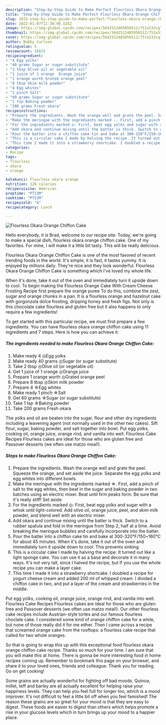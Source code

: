 ```yaml
---
description: "Step-by-Step Guide to Make Perfect Flourless Okara Orange Chiffon Cake"
title: "Step-by-Step Guide to Make Perfect Flourless Okara Orange Chiffon Cake"
slug: 1033-step-by-step-guide-to-make-perfect-flourless-okara-orange-chiffon-cake
date: 2022-01-07T11:30:00.535Z
image: https://img-global.cpcdn.com/recipes/5642512485056512/751x532cq70/flourless-okara-orange-chiffon-cake-recipe-main-photo.jpg
thumbnail: https://img-global.cpcdn.com/recipes/5642512485056512/751x532cq70/flourless-okara-orange-chiffon-cake-recipe-main-photo.jpg
cover: https://img-global.cpcdn.com/recipes/5642512485056512/751x532cq70/flourless-okara-orange-chiffon-cake-recipe-main-photo.jpg
author: Bobby Carlson
ratingvalue: 5
reviewcount: 16815
recipeingredient:
- "4 Egg yolks"
- "40 grams Sugar or sugar substitute"
- "2 tbsp Olive oil or vegetable oil"
- "1 juice of 1 orange  Orange juice"
- "1 orange worth Grated orange peel"
- "8 tbsp Skim milk powder"
- "4 Egg whites"
- "1 pinch Salt"
- "60 grams Sugar or sugar substitute"
- "1 tsp Baking powder"
- "200 grams Fresh okara"
recipeinstructions:
- "Prepare the ingredients. Wash the orange well and grate the peel. Squeeze the orange, and set aside the juice. Separate the egg yolks and egg whites into different bowls."
- "Make the meringue with the ingredients marked ☆. First, add a pinch of salt to the egg whites, then beat in the sugar and baking powder in two batches using an electric mixer. Beat until firm peaks form. Be sure that it&#39;s really stiff! Set aside."
- "For the ingredients marked ◎: First, beat egg yolks and sugar with a whisk until light-colored. Add olive oil, orange juice, peel, and skim milk powder, and blend well with an electric mixer."
- "Add okara and continue mixing until the batter is thick. Switch to a rubber spatula and fold in the meringue from Step 2, half at a time. Avoid breaking the meringue bubbles and carefully incorporate into the batter."
- "Pour the batter into a chiffon cake tin and bake at 300-320°F/150~160°C for about 45 minutes. When it&#39;s done, take it out of the oven and immediately turn it upside down to cool. This prevents sinking."
- "This is a circular cake I made by halving the recipe. It turned out like a light sponge cake. You can use it as a base and decorate it in many ways. It&#39;s not very tall, since I halved the recipe, but If you use the whole recipe you can make a layer cake."
- "This time I made it into a strawberry shortcake. I doubled a recipe for yogurt cheese cream and added 200 ml of whipped cream. I divided a chiffon cake in two, and put a layer of the cream and strawberries in the middle."
categories:
- Recipe
tags:
- flourless
- okara
- orange

katakunci: flourless okara orange 
nutrition: 128 calories
recipecuisine: American
preptime: "PT13M"
cooktime: "PT52M"
recipeyield: "4"
recipecategory: Lunch

---
```



![Flourless Okara Orange Chiffon Cake](https://img-global.cpcdn.com/recipes/5642512485056512/751x532cq70/flourless-okara-orange-chiffon-cake-recipe-main-photo.jpg)

Hello everybody, it is Brad, welcome to our recipe site. Today, we're going to make a special dish, flourless okara orange chiffon cake. One of my favorites. For mine, I will make it a little bit tasty. This will be really delicious.

Flourless Okara Orange Chiffon Cake is one of the most favored of recent trending foods in the world. It's simple, it is fast, it tastes yummy. It is enjoyed by millions daily. They're nice and they look wonderful. Flourless Okara Orange Chiffon Cake is something which I've loved my whole life.

When it&#39;s done, take it out of the oven and immediately turn it upside down to cool. To begin making the Flourless Orange Cake With Cream Cheese Frosting Recipe first prepare the orange puree To do this, combine the zest, sugar and orange chunks in a pan. It is a flourless orange and hazelnut cake with gorgonzola dolce frosting, dripping honey and fresh figs. Not only is this chocolate cake flourless and gluten free but it also happens to only require a few ingredients!


To get started with this particular recipe, we must first prepare a few ingredients. You can have flourless okara orange chiffon cake using 11 ingredients and 7 steps. Here is how you can achieve it.

<!--inarticleads1-->

##### The ingredients needed to make Flourless Okara Orange Chiffon Cake:

1. Make ready 4 ◎Egg yolks
1. Make ready 40 grams ◎Sugar (or sugar substitute)
1. Take 2 tbsp ◎Olive oil (or vegetable oil)
1. Get 1 juice of 1 orange  ◎Orange juice
1. Prepare 1 orange worth ◎Grated orange peel
1. Prepare 8 tbsp ◎Skim milk powder
1. Prepare 4 ☆Egg whites
1. Make ready 1 pinch ☆Salt
1. Get 60 grams ☆Sugar (or sugar substitute)
1. Take 1 tsp ☆Baking powder
1. Take 200 grams Fresh okara


The yolks and oil are beaten into the sugar, flour and other dry ingredients including a leavening agent (not normally used in the other two cakes). Sift flour, sugar, baking powder, and salt together into bowl. Put egg yolks, cooking oil, orange juice, orange rind, and vanilla into well. Flourless Cake Recipes Flourless cakes are ideal for those who are gluten free and Passover desserts (we often use matzo meal!). 

<!--inarticleads2-->

##### Steps to make Flourless Okara Orange Chiffon Cake:

1. Prepare the ingredients. Wash the orange well and grate the peel. Squeeze the orange, and set aside the juice. Separate the egg yolks and egg whites into different bowls.
1. Make the meringue with the ingredients marked ☆. First, add a pinch of salt to the egg whites, then beat in the sugar and baking powder in two batches using an electric mixer. Beat until firm peaks form. Be sure that it&#39;s really stiff! Set aside.
1. For the ingredients marked ◎: First, beat egg yolks and sugar with a whisk until light-colored. Add olive oil, orange juice, peel, and skim milk powder, and blend well with an electric mixer.
1. Add okara and continue mixing until the batter is thick. Switch to a rubber spatula and fold in the meringue from Step 2, half at a time. Avoid breaking the meringue bubbles and carefully incorporate into the batter.
1. Pour the batter into a chiffon cake tin and bake at 300-320°F/150~160°C for about 45 minutes. When it&#39;s done, take it out of the oven and immediately turn it upside down to cool. This prevents sinking.
1. This is a circular cake I made by halving the recipe. It turned out like a light sponge cake. You can use it as a base and decorate it in many ways. It&#39;s not very tall, since I halved the recipe, but If you use the whole recipe you can make a layer cake.
1. This time I made it into a strawberry shortcake. I doubled a recipe for yogurt cheese cream and added 200 ml of whipped cream. I divided a chiffon cake in two, and put a layer of the cream and strawberries in the middle.


Put egg yolks, cooking oil, orange juice, orange rind, and vanilla into well. Flourless Cake Recipes Flourless cakes are ideal for those who are gluten free and Passover desserts (we often use matzo meal!). Our other flourless cake recipes include Austrian-style tortes and our famous flourless choclate cake. I considered some kind of orange chiffon cake for a while, but none of those really did it for me either. Then I came across a recipe that screamed orange cake from the rooftops: a flourless cake recipe that called for two whole oranges. 

So that is going to wrap this up with this exceptional food flourless okara orange chiffon cake recipe. Thanks so much for your time. I am sure that you will make this at home. There is gonna be more interesting food in home recipes coming up. Remember to bookmark this page on your browser, and share it to your loved ones, friends and colleague. Thank you for reading. Go on get cooking!

Some grains are actually wonderful for fighting off bad moods. Quinoa, millet, teff and barley are all actually excellent for helping raise your happiness levels. They can help you feel full for longer too, which is a mood improver. It's not difficult to feel a little bit off when you feel famished! The reason these grains are so great for your mood is that they are easy to digest. These foods are easier to digest than others which helps promote a rise in your glucose levels which in turn brings up your mood to a happier place.
